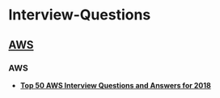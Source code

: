 # Interview-Questions


## [AWS](https://github.com/arpitj07/Interview-Questions/blob/master/README.md#aws-1)


### AWS

- **[Top 50 AWS Interview Questions and Answers for 2018](https://www.dezyre.com/article/-top-50-aws-interview-questions-and-answers-for-2018/399)**
